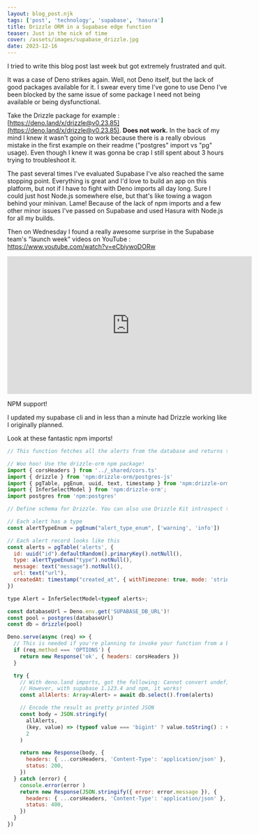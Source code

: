 ```yaml
---
layout: blog_post.njk
tags: ['post', 'technology', 'supabase', 'hasura']
title: Drizzle ORM in a Supabase edge function
teaser: Just in the nick of time
cover: /assets/images/supabase_drizzle.jpg
date: 2023-12-16
---
```


I tried to write this blog post last week but got extremely frustrated and quit.

It was a case of Deno strikes again. Well, not Deno itself, but the lack of good packages available for it. I swear every time I've gone to use Deno I've been blocked by the same issue of some package I need not being available or being dysfunctional.

Take the Drizzle package for example : [https://deno.land/x/drizzle@v0.23.85](https://deno.land/x/drizzle@v0.23.85). **Does not work.** In the back of my mind I knew it wasn't going to work because there is a really obvious mistake in the first example on their readme ("postgres" import vs "pg" usage). Even though I knew it was gonna be crap I still spent about 3 hours trying to troubleshoot it.

The past several times I've evaluated Supabase I've also reached the same stopping point. Everything is great and I'd love to build an app on this platform, but not if I have to fight with Deno imports all day long. Sure I could just host Node.js somewhere else, but that's like towing a wagon behind your minivan. Lame! Because of the lack of npm imports and a few other minor issues I've passed on Supabase and used Hasura with Node.js for all my builds.

Then on Wednesday I found a really awesome surprise in the Supabase team's "launch week" videos on YouTube :
https://www.youtube.com/watch?v=eCbiywoDORw

<iframe width="560" height="315" src="https://www.youtube.com/embed/eCbiywoDORw?si=JgZFiQJzSH7nlPVX" title="YouTube video player" frameborder="0" allow="accelerometer; autoplay; clipboard-write; encrypted-media; gyroscope; picture-in-picture; web-share" allowfullscreen></iframe>

NPM support!

I updated my supabase cli and in less than a minute had Drizzle working like I originally planned.

Look at these fantastic npm imports!

```js
// This function fetches all the alerts from the database and returns them as JSON.

// Woo hoo! Use the drizzle-orm npm package!
import { corsHeaders } from '../_shared/cors.ts'
import { drizzle } from 'npm:drizzle-orm/postgres-js'
import { pgTable, pgEnum, uuid, text, timestamp } from 'npm:drizzle-orm/pg-core'
import { InferSelectModel } from 'npm:drizzle-orm';
import postgres from 'npm:postgres'

// Define schema for Drizzle. You can also use Drizzle Kit introspect to auto generate these : https://orm.drizzle.team/kit-docs/overview#introspecting-with-db-pull

// Each alert has a type
const alertTypeEnum = pgEnum("alert_type_enum", ['warning', 'info'])

// Each alert record looks like this 
const alerts = pgTable('alerts', {
  id: uuid("id").defaultRandom().primaryKey().notNull(),
  type: alertTypeEnum("type").notNull(),
  message: text("message").notNull(),
  url: text("url"),
  createdAt: timestamp("created_at", { withTimezone: true, mode: 'string' }).notNull(),
})

type Alert = InferSelectModel<typeof alerts>;

const databaseUrl = Deno.env.get('SUPABASE_DB_URL')!
const pool = postgres(databaseUrl)
const db = drizzle(pool)

Deno.serve(async (req) => {
  // This is needed if you're planning to invoke your function from a browser.
  if (req.method === 'OPTIONS') {
    return new Response('ok', { headers: corsHeaders })
  }

  try {
    // With deno.land imports, got the following: Cannot convert undefined or null to object
    // However, with supabase 1.123.4 and npm, it works!
    const allAlerts: Array<Alert> = await db.select().from(alerts)

    // Encode the result as pretty printed JSON
    const body = JSON.stringify(
      allAlerts,
      (key, value) => (typeof value === 'bigint' ? value.toString() : value),
      2
    )

    return new Response(body, {
      headers: { ...corsHeaders, 'Content-Type': 'application/json' },
      status: 200,
    })
  } catch (error) {
    console.error(error )
    return new Response(JSON.stringify({ error: error.message }), {
      headers: { ...corsHeaders, 'Content-Type': 'application/json' },
      status: 400,
    })
  }
})
```
